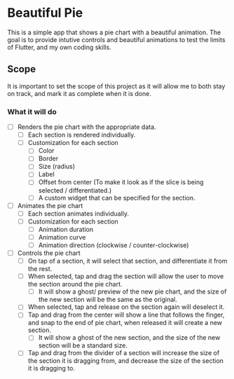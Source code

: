 # Beautiful Pie

This is a simple app that shows a pie chart with a beautiful animation. The goal is to provide intutive controls and beautiful animations to test the limits of Flutter, and my own coding skills.

## Scope

It is important to set the scope of this project as it will allow me to both stay on track, and mark it as complete when it is done.

### What it will do

- [ ] Renders the pie chart with the appropriate data.
  - [ ] Each section is rendered individually.
  - [ ] Customization for each section
    - [ ] Color
    - [ ] Border
    - [ ] Size (radius)
    - [ ] Label
    - [ ] Offset from center (To make it look as if the slice is being selected / differentiated.)
    - [ ] A custom widget that can be specified for the section.
- [ ] Animates the pie chart
  - [ ] Each section animates individually.
  - [ ] Customization for each section
    - [ ] Animation duration
    - [ ] Animation curve
    - [ ] Animation direction (clockwise / counter-clockwise)
- [ ] Controls the pie chart
  - [ ] On tap of a section, it will select that section, and differentiate it from the rest.
  - [ ] When selected, tap and drag the section will allow the user to move the section around the pie chart.
    - [ ] It will show a ghost/ preview of the new pie chart, and the size of the new section will be the same as the original.
  - [ ] When selected, tap and release on the section again will deselect it.
  - [ ] Tap and drag from the center will show a line that follows the finger, and snap to the end of pie chart, when released it will create a new section.
    - [ ] It will show a ghost of the new section, and the size of the new section will be a standard size.
  - [ ] Tap and drag from the divider of a section will increase the size of the section it is dragging from, and decrease the size of the section it is dragging to.